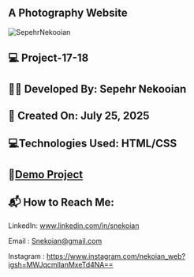 ## A Photography Website


![SepehrNekooian](https://github.com/user-attachments/assets/f2558603-56cf-47f6-9714-8e56bc705abb)



## 💻 Project-17-18

## 👨‍💻 Developed By: Sepehr Nekooian

## 📅 Created On: July 25, 2025

## 💻Technologies Used: HTML/CSS

## 🔗[Demo Project](https://sepehrnekooian.github.io/Photography-myself/)

## 📬 How to Reach Me:

LinkedIn: www.linkedin.com/in/snekoian

Email : Snekoian@gmail.com

Instagram : https://www.instagram.com/nekoian_web?igsh=MWJqcmllanMxeTd4NA==
